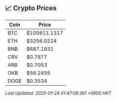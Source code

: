 ## 📈 Crypto Prices

| Coin | Price |
| ---- | ----- |
| BTC | $105611.1317 |
| ETH | $3256.0224 |
| BNB | $687.1931 |
| CRV | $0.7877 |
| ARB | $0.7053 |
| OKB | $56.2459 |
| DOGE | $0.3534 |

_Last Updated: 2025-01-24 01:47:09.361 +0800 HKT_
